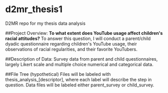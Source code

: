 # d2mr_thesis1
D2MR repo for my thesis data analysis 

##Project Overview: 
**To what extent does YouTube usage affect children's racial attitudes?** To answer this question, I will conduct a parent/child dyadic questionnaire regarding children's YouTube usage, their observations of racial regularities, and their favorite YouTubers. 

##Description of Data:
Survey data from parent and child questionnaires, largely Likert scale and multiple choice numerical and categorical data. 

##File Tree (hypothetical)
Files will be labeled with thesis_analysis_[descriptor], where each label will describe the step in question. 
Data files will be labeled either parent_survey or child_survey.


